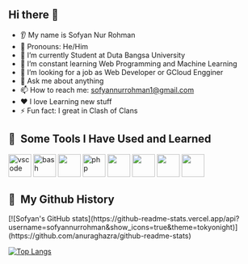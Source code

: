 ## Hi there 👋
* 👂 My name is Sofyan Nur Rohman
* 👩 Pronouns: He/Him
* 🔭 I’m currently Student at Duta Bangsa University
* 🌱 I’m constant learning Web Programming and Machine Learning
* 🤝 I’m looking for a job as Web Developer or GCloud Engginer
* 💬 Ask me about anything
* 📫 How to reach me: sofyannurrohman1@gmail.com
* ❤️ I love Learning new stuff
* ⚡ Fun fact: I great in Clash of Clans 

<h2> 🚀 &nbsp;Some Tools I Have Used and Learned</h2>
<p align="left">
<img src="https://cdn.jsdelivr.net/gh/devicons/devicon/icons/vscode/vscode-original.svg" alt="vscode" width="45" height="45"/>
<img src="https://cdn.jsdelivr.net/gh/devicons/devicon/icons/bash/bash-original.svg" alt="bash" width="45" height="45"/>
<img src="https://cdn.jsdelivr.net/gh/devicons/devicon@latest/icons/laravel/laravel-original.svg" width="45" height="45" />  
<img src="https://cdn.jsdelivr.net/gh/devicons/devicon@latest/icons/vuejs/vuejs-original.svg" alt="php" width="45" height="45"/>
<img src="https://cdn.jsdelivr.net/gh/devicons/devicon@latest/icons/nestjs/nestjs-original.svg" width="45" height="45"/>
<img src="https://cdn.jsdelivr.net/gh/devicons/devicon@latest/icons/go/go-original.svg" width="45" height="45" />  
<img src="https://cdn.jsdelivr.net/gh/devicons/devicon@latest/icons/googlecloud/googlecloud-original.svg" width="45" height="45" />
<img src="https://cdn.jsdelivr.net/gh/devicons/devicon@latest/icons/flutter/flutter-original.svg" width="45" height="45" />          
</p>
<h2> 🚀 &nbsp;My Github History</h2>
[![Sofyan's GitHub stats](https://github-readme-stats.vercel.app/api?username=sofyannurrohman&show_icons=true&theme=tokyonight)](https://github.com/anuraghazra/github-readme-stats)

[![Top Langs](https://github-readme-stats.vercel.app/api/top-langs/?username=sofyannurrohman&layout=donut-vertical)](https://github.com/anuraghazra/github-readme-stats)
